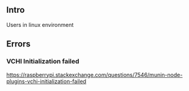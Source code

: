 
## Intro 

Users in linux environment



## Errors

### VCHI Initialization failed

https://raspberrypi.stackexchange.com/questions/7546/munin-node-plugins-vchi-initialization-failed
